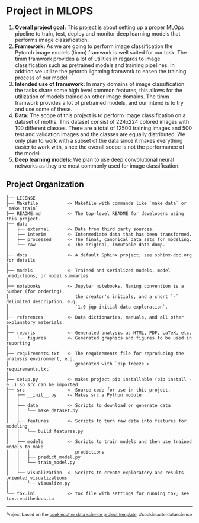 Project in MLOPS
==============================


1. **Overall project goal:** This project is about setting up a proper MLOps pipeline to train, test, deploy and monitor deep learning models that performs image classification.
2. **Framework:** As we are going to perform image classification the Pytorch image models (timm) framwork is well suited for our task. The timm framwork provides a lot of utilities in regards to image classification such as pretrained models and training pipelines. In addtion we utilize the pytorch lightning framwork to easen the training process of our model
3. **Intended use of framework:** In many domains of image classification the tasks share some high level common features, this allows for the utilization of models trained on other image domains. The timm framwork provides a lot of pretrained models, and our intend is to try and use some of these.
4. **Data:** The scope of this project is to perform image classification on a dataset of moths. This dataset consist of 224x224 colored images with 100 different classes. There are a total of 12500 training images and 500 test and validation images and the classes are equally distributed. We only plan to work with a subset of the data since it makes everything easier to work with, since the overall scope is not the performance of the model.
5. **Deep learning models:** We plan to use deep convolutional neural networks as they are most commonly used for image classification.


Project Organization
------------

    ├── LICENSE
    ├── Makefile           <- Makefile with commands like `make data` or `make train`
    ├── README.md          <- The top-level README for developers using this project.
    ├── data
    │   ├── external       <- Data from third party sources.
    │   ├── interim        <- Intermediate data that has been transformed.
    │   ├── processed      <- The final, canonical data sets for modeling.
    │   └── raw            <- The original, immutable data dump.
    │
    ├── docs               <- A default Sphinx project; see sphinx-doc.org for details
    │
    ├── models             <- Trained and serialized models, model predictions, or model summaries
    │
    ├── notebooks          <- Jupyter notebooks. Naming convention is a number (for ordering),
    │                         the creator's initials, and a short `-` delimited description, e.g.
    │                         `1.0-jqp-initial-data-exploration`.
    │
    ├── references         <- Data dictionaries, manuals, and all other explanatory materials.
    │
    ├── reports            <- Generated analysis as HTML, PDF, LaTeX, etc.
    │   └── figures        <- Generated graphics and figures to be used in reporting
    │
    ├── requirements.txt   <- The requirements file for reproducing the analysis environment, e.g.
    │                         generated with `pip freeze > requirements.txt`
    │
    ├── setup.py           <- makes project pip installable (pip install -e .) so src can be imported
    ├── src                <- Source code for use in this project.
    │   ├── __init__.py    <- Makes src a Python module
    │   │
    │   ├── data           <- Scripts to download or generate data
    │   │   └── make_dataset.py
    │   │
    │   ├── features       <- Scripts to turn raw data into features for modeling
    │   │   └── build_features.py
    │   │
    │   ├── models         <- Scripts to train models and then use trained models to make
    │   │   │                 predictions
    │   │   ├── predict_model.py
    │   │   └── train_model.py
    │   │
    │   └── visualization  <- Scripts to create exploratory and results oriented visualizations
    │       └── visualize.py
    │
    └── tox.ini            <- tox file with settings for running tox; see tox.readthedocs.io


--------

<p><small>Project based on the <a target="_blank" href="https://drivendata.github.io/cookiecutter-data-science/">cookiecutter data science project template</a>. #cookiecutterdatascience</small></p>
